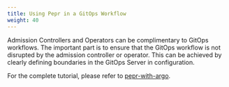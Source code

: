 ```yaml
---
title: Using Pepr in a GitOps Workflow
weight: 40
---
```



Admission Controllers and Operators can be complimentary to GitOps workflows. The important part is to ensure that the GitOps workflow is not disrupted by the admission controller or operator. This can be achieved by clearly defining boundaries in the GitOps Server in configuration.

For the complete tutorial, please refer to [pepr-with-argo](https://github.com/defenseunicorns-labs/pepr-with-argo).
